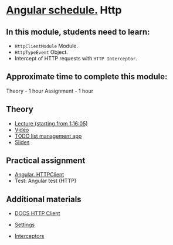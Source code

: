 # [Angular schedule.](../../README.md) Http

## In this module, students need to learn:

- `HttpClientModule` Module.
- `HttpTypeEvent` Object.
- Intercept of HTTP requests with `HTTP Interceptor`.

## Approximate time to complete this module:

Theory - 1 hour
Assignment - 1 hour

## Theory

- [Lecture (starting from 1:16:05)](https://youtu.be/fVhS7-LsvI4?t=4565)
- [Video](https://www.youtube.com/watch?v=5K10oYJ5Y-E&list=PL1w1q3fL4pmj9k1FrJ3Pe91EPub2_h4jF&index=8)
- [TODO list management app](https://github.com/pavelrazuvalau/todo-list-management/tree/c431689f6a2c0eedf93ff760b30ee237f2c2e012)
- [Slides](https://slides.com/pavelrazuvalau/angular-modules-services-http#/5)

## Practical assignment

- [Angular. HTTPClient](https://github.com/rolling-scopes-school/tasks/blob/master/tasks/angular/rxjs-observables-http.md)
- Test: Angular test (HTTP)

## Additional materials

- [DOCS HTTP Client](https://angular.dev/guide/http)

- [Settings](https://angular.dev/guide/http/setup)
- [Interceptors](https://angular.dev/guide/http/interceptors)
